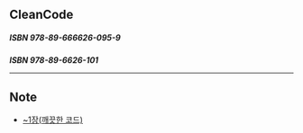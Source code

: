 ## CleanCode
<h5> ISBN 978-89-666626-095-9
<h5> ISBN 978-89-6626-101

----

## Note
- [~1장(깨끗한 코드)](./01_TIL.md)
